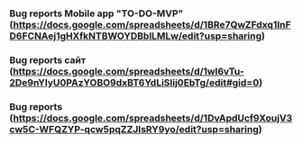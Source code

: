 ### Bug reports Mobile app "TO-DO-MVP" (https://docs.google.com/spreadsheets/d/1BRe7QwZFdxq1InFD6FCNAej1gHXfkNTBWOYDBblLMLw/edit?usp=sharing)
### Bug reports сайт (https://docs.google.com/spreadsheets/d/1wl6vTu-2De9nYlyU0PAzYOBO9dxBT6YdLiSlij0EbTg/edit#gid=0)
### Bug reports (https://docs.google.com/spreadsheets/d/1DvApdUcf9XoujV3cw5C-WFQZYP-qcw5pqZZJIsRY9yo/edit?usp=sharing)
